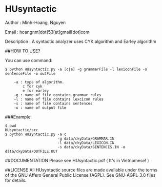 # HUsyntactic

Author		:	Minh-Hoang, Nguyen

Email		: 	hoangnm[dot]53[at]gmail[dot]com

Description	:
			A syntactic analyzer uses CYK algorithm and 
			Earley algorithm


##HOW TO USE?

You can use command:
```
$ python HUsyntactic.py -a [c|e] -g grammarFile -l lexiconFile -s sentenceFile -o outFile
	
	-a : type of algorithm.
		c for cyk
		e for earley
	-g : name of file contains grammar rules
	-l : name of file contains lexcicon rules
	-s : name of file contains sentences
	-o : name of output file
```


###Example:
```
$ pwd
HUsyntactic/src
$ python HUsyntactic.py -a c 
                        -g data/ckyData/GRAMMAR.IN 
                        -l data/ckyData/LEXICON.IN 
                        -s data/ckyData/SENTENCES.IN -o data/ckyData/OUTFILE.OUT

```

##DOCUMENTATION
Please see HUsyntactic.pdf ( It's in Vietnamese! )

##LICENSE
  All HUsyntactic source files are made available under the terms of the
  GNU Affero General Public License (AGPL).  See GNU-AGPL-3.0 files for
  details.
